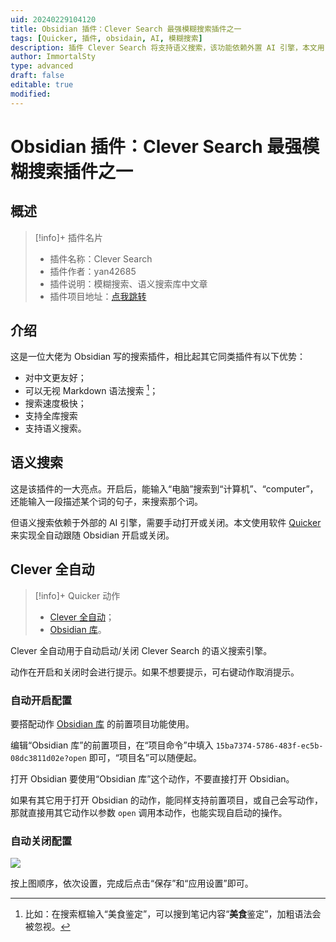```yaml
---
uid: 20240229104120
title: Obsidian 插件：Clever Search 最强模糊搜索插件之一
tags: [Quicker, 插件, obsidain, AI, 模糊搜索]
description: 插件 Clever Search 将支持语义搜索，该功能依赖外置 AI 引擎，本文用 Quicker 实现自动跟随 Obsidian 开启或关闭该引擎。
author: ImmortalSty
type: advanced
draft: false
editable: true
modified: 
---
```


# Obsidian 插件：Clever Search 最强模糊搜索插件之一

## 概述

> [!info]+ 插件名片
>
> - 插件名称：Clever Search
> - 插件作者：yan42685
> - 插件说明：模糊搜索、语义搜索库中文章
> - 插件项目地址：[点我跳转](https://github.com/yan42685/obsidian-clever-search/)

## 介绍

这是一位大佬为 Obsidian 写的搜索插件，相比起其它同类插件有以下优势：

- 对中文更友好；
- 可以无视 Markdown 语法搜索 [^1]；
- 搜索速度极快；
- 支持全库搜索
- 支持语义搜索。

## 语义搜索

这是该插件的一大亮点。开启后，能输入“电脑”搜索到“计算机”、“computer”，还能输入一段描述某个词的句子，来搜索那个词。

但语义搜索依赖于外部的 AI 引擎，需要手动打开或关闭。本文使用软件 [Quicker](https://pkmer.cn/Pkmer-Docs/03-%E7%9F%A5%E8%AF%86%E7%AE%A1%E7%90%86%E5%B7%A5%E5%85%B7/%E8%87%AA%E5%8A%A8%E5%8C%96%E8%BD%AF%E4%BB%B6/quicker/%E5%BC%80%E5%A7%8Bquicker%E5%90%A7/) 来实现全自动跟随 Obsidian 开启或关闭。

## Clever 全自动

> [!info]+ Quicker 动作
>
> - [Clever 全自动](https://getquicker.net/Sharedaction?code=15ba7374-5786-483f-ec5b-08dc3811d02e)；
> - [Obsidian 库](https://getquicker.net/Sharedaction?code=8d0550f1-c378-4cce-190d-08daa2ecb1a4)。

Clever 全自动用于自动启动/关闭 Clever Search 的语义搜索引擎。

动作在开启和关闭时会进行提示。如果不想要提示，可右键动作取消提示。

### 自动开启配置

要搭配动作 [Obsidian 库](https://getquicker.net/Sharedaction?code=8d0550f1-c378-4cce-190d-08daa2ecb1a4) 的前置项目功能使用。

编辑“Obsidian 库”的前置项目，在“项目命令”中填入 `15ba7374-5786-483f-ec5b-08dc3811d02e?open` 即可，“项目名”可以随便起。

打开 Obsidian 要使用“Obsidian 库”这个动作，不要直接打开 Obsidian。

如果有其它用于打开 Obsidian 的动作，能同样支持前置项目，或自己会写动作，那就直接用其它动作以参数 `open` 调用本动作，也能实现自启动的操作。

### 自动关闭配置

![](https://files.getquicker.net/_sitefiles/kb/sharedaction/15ba7374-5786-483f-ec5b-08dc3811d02e/2024/02/28/211005_514368_20240228_205104_910_copy.png)

按上图顺序，依次设置，完成后点击“保存”和“应用设置”即可。

[^1]: 比如：在搜索框输入“美食鉴定”，可以搜到笔记内容“**美食**鉴定”，加粗语法会被忽视。